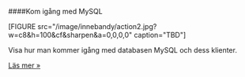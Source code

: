 ####Kom igång med MySQL

[FIGURE src="/image/innebandy/action2.jpg?w=c8&h=100&cf&sharpen&a=0,0,0,0" caption="TBD"]

Visa hur man kommer igång med databasen MySQL och dess klienter.

[Läs mer »](#)
